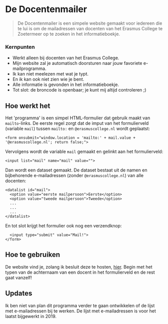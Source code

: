 # De Docentenmailer
> De Docentenmailer is een simpele website gemaakt voor iedereen die te lui is om de mailadressen van docenten van het Erasmus College te Zoetermeer op te zoeken in het informatieboekje.

### Kernpunten

* Werkt alleen bij docenten van het Erasmus College.
* Mijn website zal je automatisch doorsturen naar jouw favoriete e-mailprogramma.
* Ik kan niet meelezen met wat je typt.
* En ik kan ook niet zien wie je bent.
* Alle informatie is gevonden in het informatieboekje.
* Tot slot: de broncode is openbaar; je kunt mij altijd controleren ;)

## Hoe werkt het

Het 'programma' is een simpel HTML-formulier dat gebruik maakt van `mailto`-links.
De eerste regel zorgt dat de imput van het formulierveld (variable `mail`) tussen `mailto:` en `@erasmuscollege.nl` wordt geplaatst:
```
<form onsubmit="window.location = 'mailto:' + mail.value + '@erasmuscollege.nl'; return false;">
```
Vervolgens wordt de variable `mail` gemaakt en gelinkt aan het formulierveld:
```
<input list="mail" name="mail" value="">
```
Dan wordt een dataset gemaakt. De dataset bestaat uit de namen en bijbehorende e-mailadressen (zonder `@erasmuscollege.nl`) van alle docenten:
```
<datalist id="mail">
  <option value="eerste mailpersoon">Eerste</option>
  <option value="tweede mailpersoon">Tweede</option>
  ...
  ...
  ...
</datalist>
```
En tot slot krijgt het formulier ook nog een verzendknop:
```
  <input type="submit" value="Mail!">
</form>
```

## Hoe te gebruiken

De website vind je, zolang ik besluit deze te hosten, [hier](https://www.docent.stachredeker.nl/). Begin met het typen van de achternaam van een docent in het formulierveld en de rest gaat vanzelf!

## Updates

Ik ben niet van plan dit programma verder te gaan ontwikkelen of de lijst met e-mailadressen bij te werken. De lijst met e-mailadressen is voor het laatst bijgewerkt in 2019.
